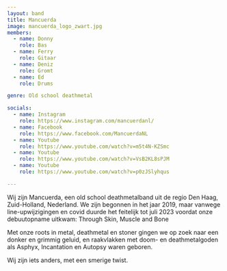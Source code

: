 ```yaml
---
layout: band
title: Mancuerda
image: mancuerda_logo_zwart.jpg
members:
  - name: Donny
    role: Bas
  - name: Ferry
    role: Gitaar
  - name: Deniz
    role: Gromt
  - name: Ed
    role: Drums

genre: Old school deathmetal

socials:
  - name: Instagram
    role: https://www.instagram.com/mancuerdanl/
  - name: Facebook
    role: https://www.facebook.com/MancuerdaNL
  - name: Youtube
    role: https://www.youtube.com/watch?v=m5t4N-KZSmc
  - name: Youtube
    role: https://www.youtube.com/watch?v=VsB2KL8sPJM 
  - name: Youtube
    role: https://www.youtube.com/watch?v=p0zJSlyhqus 

---
```


Wij zijn Mancuerda, een old school deathmetalband uit de regio Den Haag, Zuid-Holland, Nederland.
We zijn begonnen in het jaar 2019, maar vanwege line-upwijzigingen en covid duurde het feitelijk tot
juli 2023 voordat onze debuutopname uitkwam: Through Skin, Muscle and Bone

Met onze roots in metal, deathmetal en stoner gingen we op zoek naar een donker en grimmig
geluid, en raakvlakken met doom- en deathmetalgoden als Asphyx, Incantation en Autopsy waren
geboren.

Wij zijn iets anders, met een smerige twist.
